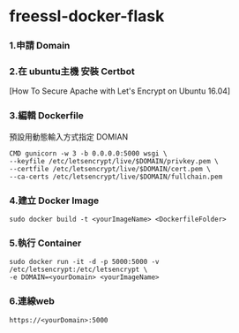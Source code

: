 # freessl-docker-flask 

### 1.申請 Domain
### 2.在 ubuntu主機 安裝 Certbot
[How To Secure Apache with Let's Encrypt on Ubuntu 16.04]
### 3.編輯 Dockerfile
預設用動態輸入方式指定 DOMIAN
```
CMD gunicorn -w 3 -b 0.0.0.0:5000 wsgi \
--keyfile /etc/letsencrypt/live/$DOMAIN/privkey.pem \
--certfile /etc/letsencrypt/live/$DOMAIN/cert.pem \
--ca-certs /etc/letsencrypt/live/$DOMAIN/fullchain.pem
```
### 4.建立 Docker Image
```
sudo docker build -t <yourImageName> <DockerfileFolder>
```
### 5.執行 Container
```
sudo docker run -it -d -p 5000:5000 -v /etc/letsencrypt:/etc/letsencrypt \
-e DOMAIN=<yourDomain> <yourImageName>
```
### 6.連線web
```
https://<yourDomain>:5000
```